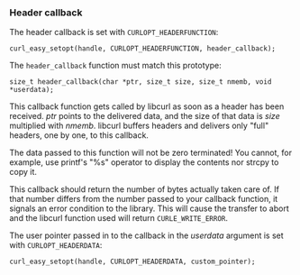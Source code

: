 ### Header callback

The header callback is set with `CURLOPT_HEADERFUNCTION`:

    curl_easy_setopt(handle, CURLOPT_HEADERFUNCTION, header_callback);

The `header_callback` function must match this prototype:

    size_t header_callback(char *ptr, size_t size, size_t nmemb, void *userdata);

This callback function gets called by libcurl as soon as a header has been
received. *ptr* points to the delivered data, and the size of that data is
*size* multiplied with *nmemb*. libcurl buffers headers and delivers only
"full" headers, one by one, to this callback.

The data passed to this function will not be zero terminated! You cannot, for
example, use printf's "%s" operator to display the contents nor strcpy to copy
it.

This callback should return the number of bytes actually taken care of. If
that number differs from the number passed to your callback function, it
signals an error condition to the library. This will cause the transfer to
abort and the libcurl function used will return `CURLE_WRITE_ERROR`.

The user pointer passed in to the callback in the *userdata* argument is set
with `CURLOPT_HEADERDATA`:

    curl_easy_setopt(handle, CURLOPT_HEADERDATA, custom_pointer);
